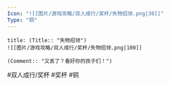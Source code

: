 ```yaml
---
Icon: "![[图片/游戏攻略/双人成行/奖杯/失物招领.png|30]]"
Type: "铜"
---
```

```ad-common-bronze-trophy
title: (Title:: "失物招领")
![[图片/游戏攻略/双人成行/奖杯/失物招领.png|100]]

(Comment:: "又丢了？看好你的孩子们！")
```

#双人成行/奖杯 #奖杯 #铜
